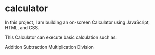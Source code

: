 # calculator

In this project, I am building an on-screen Calculator using JavaScript, HTML, and CSS.

This Calculator can execute basic calculation such as:

Addition
Subtraction
Multiplication
Division
